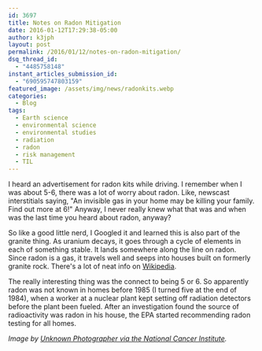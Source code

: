 ```yaml
---
id: 3697
title: Notes on Radon Mitigation
date: 2016-01-12T17:29:38-05:00
author: k3jph
layout: post
permalink: /2016/01/12/notes-on-radon-mitigation/
dsq_thread_id:
  - "4485758148"
instant_articles_submission_id:
  - "690595747803159"
featured_image: /assets/img/news/radonkits.webp
categories:
  - Blog
tags:
  - Earth science
  - environmental science
  - environmental studies
  - radiation
  - radon
  - risk management
  - TIL
---
```

I heard an advertisement for radon kits while driving.  I remember when I was about 5-6, there was a lot of worry about radon.  Like, newscast interstitials saying, "An invisible gas in your home may be killing your family.  Find out more at 6!"   Anyway, I never really knew what that was and when was the last time you heard about radon, anyway?

So like a good little nerd, I Googled it and learned this is also part of the granite thing.  As uranium decays, it goes through a cycle of elements in each of something stable.  It lands somewhere along the line on radon.  Since radon is a gas, it travels well and seeps into houses built on formerly granite rock.  There's a lot of neat info on [Wikipedia](https://en.wikipedia.org/wiki/Radon).

The really interesting thing was the connect to being 5 or 6.  So apparently radon was not known in homes before 1985 (I turned five at the end of 1984), when a worker at a nuclear plant kept setting off radiation detectors before the plant been fueled.  After an investigation found the source of radioactivity was radon in his house, the EPA started recommending radon testing for all homes.  

_Image by [Unknown Photographer via the National Cancer Institute](https://visualsonline.cancer.gov/details.cfm?imageid=2344)._
